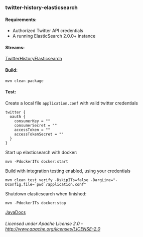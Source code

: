 ### twitter-history-elasticsearch

#### Requirements:
 - Authorized Twitter API credentials
 - A running ElasticSearch 2.0.0+ instance

#### Streams:

<a href="TwitterHistoryElasticsearch.html" target="_self">TwitterHistoryElasticsearch</a>

#### Build:

    mvn clean package
   
#### Test:

Create a local file `application.conf` with valid twitter credentials

    twitter {
      oauth {
        consumerKey = ""
        consumerSecret = ""
        accessToken = ""
        accessTokenSecret = ""
      }
    }
    
Start up elasticsearch with docker:
    
    mvn -PdockerITs docker:start

Build with integration testing enabled, using your credentials

    mvn clean test verify -DskipITs=false -DargLine="-Dconfig.file=`pwd`/application.conf"

Shutdown elasticsearch when finished:

    mvn -PdockerITs docker:stop

[JavaDocs](apidocs/index.html "JavaDocs")

###### Licensed under Apache License 2.0 - http://www.apache.org/licenses/LICENSE-2.0
